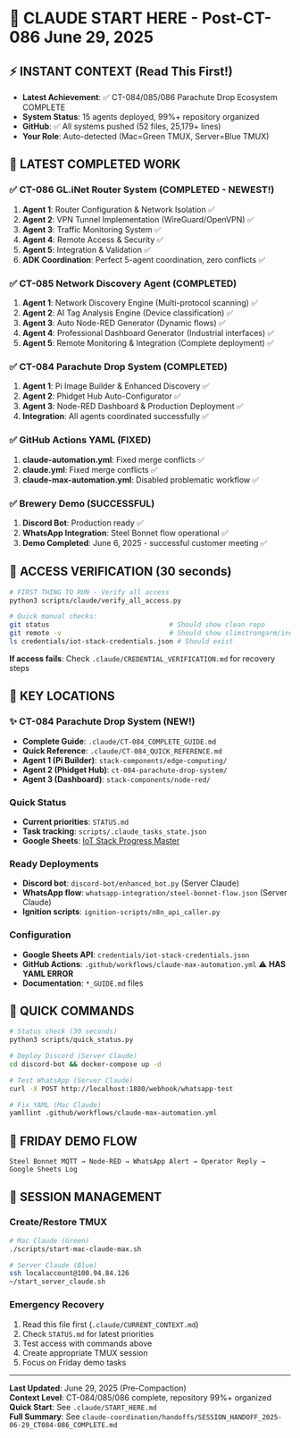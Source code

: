 # 🤖 CLAUDE START HERE - Post-CT-086 June 29, 2025

## ⚡ INSTANT CONTEXT (Read This First!)
- **Latest Achievement**: ✅ CT-084/085/086 Parachute Drop Ecosystem COMPLETE
- **System Status**: 15 agents deployed, 99%+ repository organized
- **GitHub**: ✅ All systems pushed (52 files, 25,179+ lines)
- **Your Role**: Auto-detected (Mac=Green TMUX, Server=Blue TMUX)

## 🎯 LATEST COMPLETED WORK

### ✅ **CT-086 GL.iNet Router System** (COMPLETED - NEWEST!)
1. **Agent 1**: Router Configuration & Network Isolation ✅
2. **Agent 2**: VPN Tunnel Implementation (WireGuard/OpenVPN) ✅
3. **Agent 3**: Traffic Monitoring System ✅
4. **Agent 4**: Remote Access & Security ✅
5. **Agent 5**: Integration & Validation ✅
6. **ADK Coordination**: Perfect 5-agent coordination, zero conflicts ✅

### ✅ **CT-085 Network Discovery Agent** (COMPLETED)
1. **Agent 1**: Network Discovery Engine (Multi-protocol scanning) ✅
2. **Agent 2**: AI Tag Analysis Engine (Device classification) ✅  
3. **Agent 3**: Auto Node-RED Generator (Dynamic flows) ✅
4. **Agent 4**: Professional Dashboard Generator (Industrial interfaces) ✅
5. **Agent 5**: Remote Monitoring & Integration (Complete deployment) ✅

### ✅ **CT-084 Parachute Drop System** (COMPLETED)
1. **Agent 1**: Pi Image Builder & Enhanced Discovery ✅
2. **Agent 2**: Phidget Hub Auto-Configurator ✅  
3. **Agent 3**: Node-RED Dashboard & Production Deployment ✅
4. **Integration**: All agents coordinated successfully ✅

### ✅ **GitHub Actions YAML** (FIXED)
1. **claude-automation.yml**: Fixed merge conflicts ✅
2. **claude.yml**: Fixed merge conflicts ✅
3. **claude-max-automation.yml**: Disabled problematic workflow ✅

### ✅ **Brewery Demo** (SUCCESSFUL)
1. **Discord Bot**: Production ready ✅
2. **WhatsApp Integration**: Steel Bonnet flow operational ✅
3. **Demo Completed**: June 6, 2025 - successful customer meeting ✅

## 🔑 ACCESS VERIFICATION (30 seconds)
```bash
# FIRST THING TO RUN - Verify all access
python3 scripts/claude/verify_all_access.py

# Quick manual checks:
git status                              # Should show clean repo
git remote -v                           # Should show slimstrongarm/industrial-iot-stack
ls credentials/iot-stack-credentials.json # Should exist
```

**If access fails**: Check `.claude/CREDENTIAL_VERIFICATION.md` for recovery steps

## 📂 KEY LOCATIONS

### ✨ **CT-084 Parachute Drop System** (NEW!)
- **Complete Guide**: `.claude/CT-084_COMPLETE_GUIDE.md`
- **Quick Reference**: `.claude/CT-084_QUICK_REFERENCE.md`
- **Agent 1 (Pi Builder)**: `stack-components/edge-computing/`
- **Agent 2 (Phidget Hub)**: `ct-084-parachute-drop-system/`
- **Agent 3 (Dashboard)**: `stack-components/node-red/`

### Quick Status
- **Current priorities**: `STATUS.md`
- **Task tracking**: `scripts/.claude_tasks_state.json`
- **Google Sheets**: [IoT Stack Progress Master](https://docs.google.com/spreadsheets/d/1lLZ7c3ec4PfGb32SWWHFeVN-TF2UJeLUsmH99vBb9Do)

### Ready Deployments
- **Discord bot**: `discord-bot/enhanced_bot.py` (Server Claude)
- **WhatsApp flow**: `whatsapp-integration/steel-bonnet-flow.json` (Server Claude)  
- **Ignition scripts**: `ignition-scripts/n8n_api_caller.py`

### Configuration
- **Google Sheets API**: `credentials/iot-stack-credentials.json`
- **GitHub Actions**: `.github/workflows/claude-max-automation.yml` ⚠️ **HAS YAML ERROR**
- **Documentation**: `*_GUIDE.md` files

## 🚀 QUICK COMMANDS
```bash
# Status check (30 seconds)
python3 scripts/quick_status.py

# Deploy Discord (Server Claude)
cd discord-bot && docker-compose up -d

# Test WhatsApp (Server Claude)  
curl -X POST http://localhost:1880/webhook/whatsapp-test

# Fix YAML (Mac Claude)
yamllint .github/workflows/claude-max-automation.yml
```

## 🎪 FRIDAY DEMO FLOW
```
Steel Bonnet MQTT → Node-RED → WhatsApp Alert → Operator Reply → Google Sheets Log
```

## 📱 SESSION MANAGEMENT

### Create/Restore TMUX
```bash
# Mac Claude (Green)
./scripts/start-mac-claude-max.sh

# Server Claude (Blue)  
ssh localaccount@100.94.84.126
~/start_server_claude.sh
```

### Emergency Recovery
1. Read this file first (`.claude/CURRENT_CONTEXT.md`)
2. Check `STATUS.md` for latest priorities
3. Test access with commands above
4. Create appropriate TMUX session
5. Focus on Friday demo tasks

---

**Last Updated**: June 29, 2025 (Pre-Compaction)  
**Context Level**: CT-084/085/086 complete, repository 99%+ organized  
**Quick Start**: See `.claude/START_HERE.md`  
**Full Summary**: See `claude-coordination/handoffs/SESSION_HANDOFF_2025-06-29_CT084-086_COMPLETE.md`